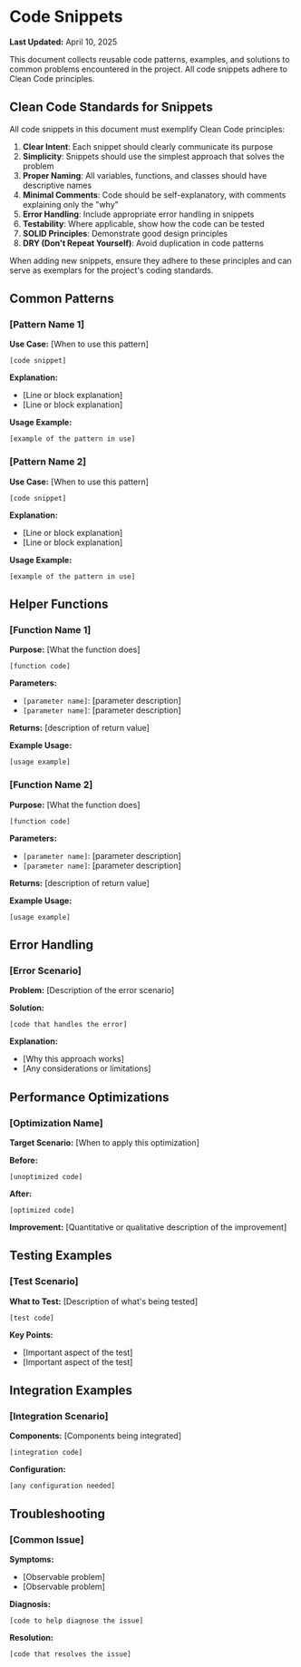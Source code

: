 # Code Snippets

**Last Updated:** April 10, 2025

This document collects reusable code patterns, examples, and solutions to common problems encountered in the project. All code snippets adhere to Clean Code principles.

## Clean Code Standards for Snippets

All code snippets in this document must exemplify Clean Code principles:

1. **Clear Intent**: Each snippet should clearly communicate its purpose
2. **Simplicity**: Snippets should use the simplest approach that solves the problem
3. **Proper Naming**: All variables, functions, and classes should have descriptive names
4. **Minimal Comments**: Code should be self-explanatory, with comments explaining only the "why"
5. **Error Handling**: Include appropriate error handling in snippets
6. **Testability**: Where applicable, show how the code can be tested
7. **SOLID Principles**: Demonstrate good design principles
8. **DRY (Don't Repeat Yourself)**: Avoid duplication in code patterns

When adding new snippets, ensure they adhere to these principles and can serve as exemplars for the project's coding standards.

## Common Patterns

### [Pattern Name 1]

**Use Case:** [When to use this pattern]

```[language]
[code snippet]
```

**Explanation:**
- [Line or block explanation]
- [Line or block explanation]

**Usage Example:**
```[language]
[example of the pattern in use]
```

### [Pattern Name 2]

**Use Case:** [When to use this pattern]

```[language]
[code snippet]
```

**Explanation:**
- [Line or block explanation]
- [Line or block explanation]

**Usage Example:**
```[language]
[example of the pattern in use]
```

## Helper Functions

### [Function Name 1]

**Purpose:** [What the function does]

```[language]
[function code]
```

**Parameters:**
- `[parameter name]`: [parameter description]
- `[parameter name]`: [parameter description]

**Returns:** [description of return value]

**Example Usage:**
```[language]
[usage example]
```

### [Function Name 2]

**Purpose:** [What the function does]

```[language]
[function code]
```

**Parameters:**
- `[parameter name]`: [parameter description]
- `[parameter name]`: [parameter description]

**Returns:** [description of return value]

**Example Usage:**
```[language]
[usage example]
```

## Error Handling

### [Error Scenario]

**Problem:** [Description of the error scenario]

**Solution:**
```[language]
[code that handles the error]
```

**Explanation:**
- [Why this approach works]
- [Any considerations or limitations]

## Performance Optimizations

### [Optimization Name]

**Target Scenario:** [When to apply this optimization]

**Before:**
```[language]
[unoptimized code]
```

**After:**
```[language]
[optimized code]
```

**Improvement:** [Quantitative or qualitative description of the improvement]

## Testing Examples

### [Test Scenario]

**What to Test:** [Description of what's being tested]

```[language]
[test code]
```

**Key Points:**
- [Important aspect of the test]
- [Important aspect of the test]

## Integration Examples

### [Integration Scenario]

**Components:** [Components being integrated]

```[language]
[integration code]
```

**Configuration:**
```[language]
[any configuration needed]
```

## Troubleshooting

### [Common Issue]

**Symptoms:**
- [Observable problem]
- [Observable problem]

**Diagnosis:**
```[language]
[code to help diagnose the issue]
```

**Resolution:**
```[language]
[code that resolves the issue]
```